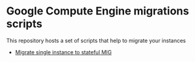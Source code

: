 # Google Compute Engine migrations scripts

This repository hosts a set of scripts that help to migrate your instances

* [Migrate single instance to stateful MIG](instance-to-stateful-mig/README.md)